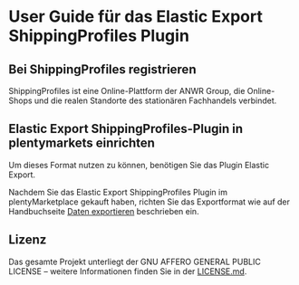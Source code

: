 
# User Guide für das Elastic Export ShippingProfiles Plugin

<div class="container-toc"></div>

## Bei ShippingProfiles registrieren

ShippingProfiles ist eine Online-Plattform der ANWR Group, die Online-Shops und die realen Standorte des stationären Fachhandels verbindet.

## Elastic Export ShippingProfiles-Plugin in plentymarkets einrichten

Um dieses Format nutzen zu können, benötigen Sie das Plugin Elastic Export.

Nachdem Sie das Elastic Export ShippingProfiles Plugin im plentyMarketplace gekauft haben, richten Sie das Exportformat wie auf der Handbuchseite [Daten exportieren](https://www.plentymarkets.eu/handbuch/datenaustausch/daten-exportieren/#4) beschrieben ein.

## Lizenz

Das gesamte Projekt unterliegt der GNU AFFERO GENERAL PUBLIC LICENSE – weitere Informationen finden Sie in der [LICENSE.md](https://github.com/plentymarkets/plugin-elastic-export-shipping-profiles/blob/master/LICENSE.md).
